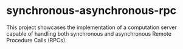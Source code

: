 # synchronous-asynchronous-rpc
This project showcases the implementation of a computation server capable of handling both synchronous and asynchronous Remote Procedure Calls (RPCs).
